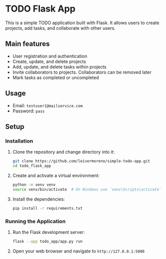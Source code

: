 # TODO Flask App

This is a simple TODO application built with Flask. It allows users to create projects, add tasks, and collaborate with other users.

## Main features

- User registration and authentication
- Create, update, and delete projects
- Add, update, and delete tasks within projects
- Invite collaborators to projects. Collaborators can be removed later
- Mark tasks as completed or uncompleted

## Usage

- Email: `testuser1@mailservice.com`
- Password: `pass`

## Setup

### Installation

1. Clone the repository and change directory into it:

    ```sh
    git clone https://github.com/leivermoreno/simple-todo-app.git
    cd todo_flask_app
    ```

2. Create and activate a virtual environment:

    ```sh
    python -m venv venv
    source venv/bin/activate  # On Windows use `venv\Scripts\activate`
    ```

3. Install the dependencies:

    ```sh
    pip install -r requirements.txt
    ```

### Running the Application
1. Run the Flask development server:

    ```sh
    flask --app todo_app/app.py run
    ```

2. Open your web browser and navigate to `http://127.0.0.1:5000`
